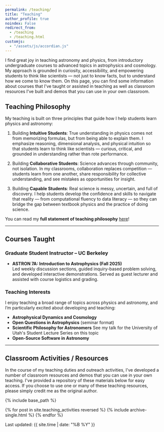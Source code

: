 ```yaml
---
permalink: /teaching/
title: "Teaching"
author_profile: true
noindex: False
redirect_from:
  - /teaching
  - /teaching.html
customjs:
  - "/assets/js/accordian.js"
---
```


I find great joy in teaching astronomy and physics, from introductory undergraduate courses to advanced
topics in astrophysics and cosmology. My approach is grounded in curiosity, accessibility,
and empowering students to think like scientists — not just to know facts, but to understand
how we come to know them. On this page, you can find some information about courses that I've taught or assisted in
teaching as well as classroom resources I've built and demos that you can use in your own classroom.

## Teaching Philosophy

My teaching is built on three principles that guide how I help students learn physics and astronomy:

1. Building **Intuitive Students**: True understanding in physics comes not from memorizing formulas, but from
   being able to explain them.
   I emphasize reasoning, dimensional analysis, and physical intuition so that students learn to think like
   scientists — curious, critical, and grounded in understanding rather than rote performance.


2. Building **Collaborative Students**:
   Science advances through community, not isolation. In my classrooms, collaboration replaces
   competition — students learn from one another, share responsibility for collective understanding, and see
   mistakes as opportunities for insight.


3. Building **Capable Students**:
   Real science is messy, uncertain, and full of discovery. I help students develop the confidence and skills
   to navigate that reality — from computational fluency to data literacy — so they can bridge the gap between
   textbook physics and the practice of doing science.

You can read my **full statement of teaching philosophy** 
[here](https://docs.google.com/document/d/1Ze1iYOsBw1hqgj-Hql_-Tw0Icnqa-7m_bbjBtf6gQh0/edit?usp=sharing)!

---

## Courses Taught

### Graduate Student Instructor – UC Berkeley
- **ASTRON 7A: Introduction to Astrophysics (Fall 2025)**  
  Led weekly discussion sections, guided inquiry-based problem solving, and developed interactive demonstrations.
  Served as guest lecturer and assisted with course logistics and grading.

### Teaching Interests
I enjoy teaching a broad range of topics across physics and astronomy, and I’m particularly excited about developing and teaching:
- **Astrophysical Dynamics and Cosmology**
- **Open Questions in Astrophysics** (seminar format)
- **Scientific Philosophy for Astronomers**
  See my talk for the University of Utah's Student Lecture Series on this topic
- **Open-Source Software in Astronomy**

---

## Classroom Activities / Resources

In the course of my teaching duties and outreach activities, I've developed a number of classroom resources and
demos that you can use in your own teaching. I've provided a repository of these materials below for easy access. If
you choose to use one or many of these teaching resources, please simply credit me as the original author.

{% include base_path %}

<div class="publications-list">
  {% for post in site.teaching_activities reversed %}
    {% include archive-single.html %}
  {% endfor %}


Last updated: {{ site.time | date: "%B %Y" }}
